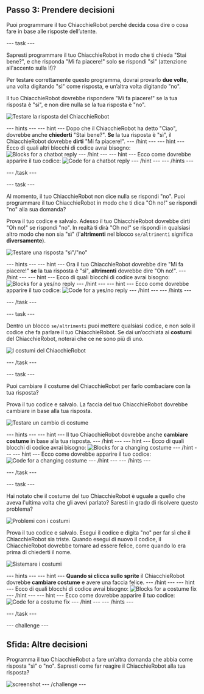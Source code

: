 ## Passo 3: Prendere decisioni

Puoi programmare il tuo ChiacchieRobot perché decida cosa dire o cosa fare in base alle risposte dell’utente.

--- task ---

Sapresti programmare il tuo ChiacchieRobot in modo che ti chieda "Stai bene?", e che risponda "Mi fa piacere!" solo **se** rispondi "sì" (attenzione all'accento sulla ì!)?

Per testare correttamente questo programma, dovrai provarlo **due volte**, una volta digitando "sì" come risposta, e un’altra volta digitando "no".

Il tuo ChiacchieRobot dovrebbe rispondere "Mi fa piacere!" se la tua risposta è "sì", e non dire nulla se la tua risposta è "no".

![Testare la risposta del ChiacchieRobot](images/chatbot-if-test.png)

--- hints --- --- hint --- Dopo che il ChiacchieRobot ha detto "Ciao", dovrebbe anche **chiederti** "Stai bene?". **Se** la tua risposta è "sì", il ChiacchieRobot dovrebbe **dirti** "Mi fa piacere!". --- /hint --- --- hint --- Ecco di quali altri blocchi di codice avrai bisogno: ![Blocks for a chatbot reply](images/chatbot-if-blocks.png) --- /hint --- --- hint --- Ecco come dovrebbe apparire il tuo codice: ![Code for a chatbot reply](images/chatbot-if-code.png) --- /hint --- --- /hints ---

--- /task ---

--- task ---

Al momento, il tuo ChiacchieRobot non dice nulla se rispondi "no". Puoi programmare il tuo ChiacchieRobot in modo che ti dica "Oh no!" se rispondi "no" alla sua domanda?

Prova il tuo codice e salvalo. Adesso il tuo ChiacchieRobot dovrebbe dirti "Oh no!" se rispondi "no". In realtà ti dirà "Oh no!" se rispondi in qualsiasi altro modo che non sia "sì" (l'**altrimenti** nel blocco `se/altrimenti` significa **diversamente**).

![Testare una risposta "sì"/"no"](images/chatbot-if-else-test.png)

--- hints --- --- hint --- Ora il tuo ChiacchieRobot dovrebbe dire "Mi fa piacere!" **se** la tua risposta è "sì", **altrimenti** dovrebbe dire "Oh no!". --- /hint --- --- hint --- Ecco di quali blocchi di codice avrai bisogno: ![Blocks for a yes/no reply](images/chatbot-if-else-blocks.png) --- /hint --- --- hint --- Ecco come dovrebbe apparire il tuo codice: ![Code for a yes/no reply](images/chatbot-if-else-code.png) --- /hint --- --- /hints ---

--- /task ---

--- task ---

Dentro un blocco `se/altrimenti` puoi mettere qualsiasi codice, e non solo il codice che fa parlare il tuo ChiacchieRobot. Se dai un’occhiata ai **costumi** del ChiacchieRobot, noterai che ce ne sono più di uno.

![I costumi del ChiacchieRobot](images/chatbot-costume-view.png)

--- /task ---

--- task ---

Puoi cambiare il costume del ChiacchieRobot per farlo combaciare con la tua risposta?

Prova il tuo codice e salvalo. La faccia del tuo ChiacchieRobot dovrebbe cambiare in base alla tua risposta.

![Testare un cambio di costume](images/chatbot-costume-test.png)

--- hints --- --- hint --- Il tuo ChiacchieRobot dovrebbe anche **cambiare costume** in base alla tua risposta. --- /hint --- --- hint --- Ecco di quali blocchi di codice avrai bisogno: ![Blocks for a changing costume](images/chatbot-costume-blocks.png) --- /hint --- --- hint --- Ecco come dovrebbe apparire il tuo codice: ![Code for a changing costume](images/chatbot-costume-code.png) --- /hint --- --- /hints ---

--- /task ---

--- task ---

Hai notato che il costume del tuo ChiacchieRobot è uguale a quello che aveva l'ultima volta che gli avevi parlato? Saresti in grado di risolvere questo problema?

![Problemi con i costumi](images/chatbot-costume-bug-test.png)

Prova il tuo codice e salvalo. Esegui il codice e digita "no" per far sì che il ChiacchieRobot sia triste. Quando esegui di nuovo il codice, il ChiacchieRobot dovrebbe tornare ad essere felice, come quando lo era prima di chiederti il nome.

![Sistemare i costumi](images/chatbot-costume-fix-test.png)

--- hints --- --- hint --- **Quando si clicca sullo sprite** il ChiacchieRobot dovrebbe **cambiare costume** e avere una faccia felice. --- /hint --- --- hint --- Ecco di quali blocchi di codice avrai bisogno: ![Blocks for a costume fix](images/chatbot-costume-fix-blocks.png) --- /hint --- --- hint --- Ecco come dovrebbe apparire il tuo codice: ![Code for a costume fix](images/chatbot-costume-fix-code.png) --- /hint --- --- /hints ---

--- /task ---

--- challenge ---

## Sfida: Altre decisioni

Programma il tuo ChiacchieRobot a fare un’altra domanda che abbia come risposta "sì" o "no". Sapresti come far reagire il ChiacchieRobot alla tua risposta?

![screenshot](images/chatbot-joke.png) --- /challenge ---